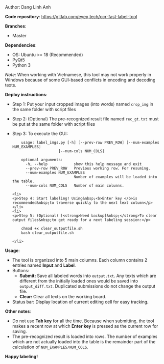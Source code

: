 <p>Author: Dang Linh Anh</p>

<p><strong>Code repository</strong>:&nbsp;<a href="https://gitlab.com/eyeq.tech/">https://gitlab.com/eyeq.tech/ocr-fast-label-tool</a></p>

<p><strong>Branches</strong>:</p>

<ul>
	<li>Master</li>
</ul>

<p><strong>Dependencies</strong>:</p>

<ul>
	<li>OS: Ubuntu &gt;= 18 (Recommended)</li>
	<li>PyQt5</li>
	<li>Python 3</li>
</ul>

<p><em>Note</em>: When working with Vietnamese, this tool may not work properly in Windows because of some GUI-based conflicts in encoding and decoding texts.&nbsp;</p>

<p><strong>Deploy instructions</strong>:&nbsp;</p>

<ul style="list-style-type:square;">
	<li>
	<p>Step 1: Put your input cropped images (into words) named <code>crop_img</code> in the same folder with script files</p>
	</li>
	<li>
	<p>Step 2: (Optional) The pre-recognized result file named <code>rec_gt.txt</code> must be put at the same folder with script files</p>
	</li>
	<li>
	<p>Step 3: To execute the GUI:</p></li>

```
    usage: label_imgs.py [-h] [--prev-row PREV_ROW] [--num-examples NUM_EXAMPLES]
                     [--num-cols NUM_COLS]

    optional arguments:
      -h, --help            show this help message and exit
      --prev-row PREV_ROW   Previous working row. For resuming.
      --num-examples NUM_EXAMPLES
                            Number of examples will be loaded into the table.
      --num-cols NUM_COLS   Number of main columns.
```
	
	<li>
	<p>Step 4: Start labeling! Using&nbsp;<b>Enter key </b>is recommended&nbsp;to traverse quickly to the next text column</p>
	</li>
	<li>
	<p>Step 5: (Optional) [<strong>Need backup]&nbsp;</strong>To clear output files&nbsp;to get ready for a next labeling session:</p>

```
    chmod +x clear_outputfile.sh
    bash clear_outputfile.sh
```
	</li>
</ul>

<p><strong>Usage</strong>:</p>

<ul style="list-style-type:square;">
	<li>The tool is organized into 5 main columns.&nbsp;Each column contains 2 entries named&nbsp;<strong>Input</strong>&nbsp;and&nbsp;<strong>Label</strong>.</li>
	<li>Buttons:&nbsp;
	<ul>
		<li><strong>Submit:&nbsp;</strong>Save all labeled words into <code>output.txt</code>. Any texts which are different from the initially loaded ones would be saved into <code>output_diff.txt</code>. Duplicated submissions do not change the output file.</li>
		<li><strong>Clear:&nbsp;</strong>Clear all texts on the working board.</li>
	</ul>
	</li>
	<li>Status bar: Display location of current editing cell for easy tracking.</li>
</ul>

<p><strong>Other notes</strong>:</p>

<ul>
	<li>Do not use&nbsp;<strong>Tab key</strong>&nbsp;for all the time. Because when submitting, the tool makes a recent&nbsp;row at which&nbsp;<strong>Enter key</strong>&nbsp;is pressed as the current row for saving.</li>
	<li>The&nbsp;pre-recognized result is loaded into rows. The number of examples which are&nbsp;not actually loaded into the table is the remainder part of the calculation of <code>NUM_EXAMPLES/NUM_COLS</code>.</li>
</ul>

<p><strong>Happy labeling!</strong></p>

<p>&nbsp;</p>
